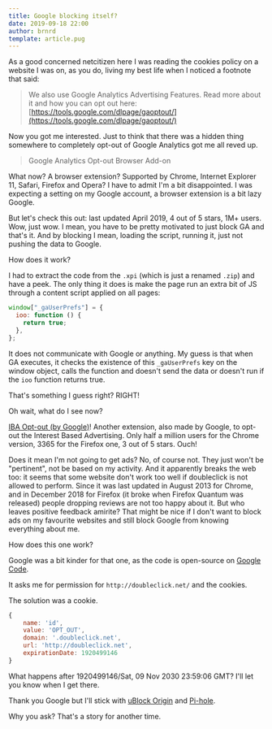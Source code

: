 ```yaml
---
title: Google blocking itself?
date: 2019-09-18 22:00
author: brnrd
template: article.pug
---
```


As a good concerned netcitizen here I was reading the cookies policy on a website I was on, as you do, living my best life when I noticed a footnote that said:

> We also use Google Analytics Advertising Features. Read more about it and how you can opt out here: [https://tools.google.com/dlpage/gaoptout/](https://tools.google.com/dlpage/gaoptout/)

Now you got me interested. Just to think that there was a hidden thing somewhere to completely opt-out of Google Analytics got me all reved up.

> Google Analytics Opt-out Browser Add-on

What now? A browser extension? Supported by Chrome, Internet Explorer 11, Safari, Firefox and Opera?
I have to admit I'm a bit disappointed. I was expecting a setting on my Google account, a browser extension is a bit lazy Google.

But let's check this out: last updated April 2019, 4 out of 5 stars, 1M+ users. Wow, just wow. I mean, you have to be pretty motivated to just block GA and that's it. And by blocking I mean, loading the script, running it, just not pushing the data to Google.

How does it work?

I had to extract the code from the `.xpi` (which is just a renamed `.zip`) and have a peek.
The only thing it does is make the page run an extra bit of JS through a content script applied on all pages:

```javascript
window["_gaUserPrefs"] = {
  ioo: function () {
    return true;
  },
};
```

It does not communicate with Google or anything. My guess is that when GA executes, it checks the existence of this `_gaUserPrefs` key on the window object, calls the function and doesn't send the data or doesn't run if the `ioo` function returns true.

That's something I guess right? RIGHT!

Oh wait, what do I see now?

[IBA Opt-out (by Google)](https://addons.mozilla.org/en-US/firefox/addon/interest-advertising-opt-out/)! Another extension, also made by Google, to opt-out the Interest Based Advertising. Only half a million users for the Chrome version, 3365 for the Firefox one, 3 out of 5 stars. Ouch!

Does it mean I'm not going to get ads? No, of course not. They just won't be "pertinent", not be based on my activity. And it apparently breaks the web too: it seems that some website don't work too well if doubleclick is not allowed to perform. Since it was last updated in August 2013 for Chrome, and in December 2018 for Firefox (it broke when Firefox Quantum was released) people dropping reviews are not too happy about it. But who leaves positive feedback amirite?
That might be nice if I don't want to block ads on my favourite websites and still block Google from knowing everything about me.

How does this one work?

Google was a bit kinder for that one, as the code is open-source on [Google Code](https://code.google.com/archive/p/google-opt-out-plugin/source/default/source).

It asks me for permission for `http://doubleclick.net/` and the cookies.

The solution was a cookie.

```javascript
{
	name: 'id',
	value: 'OPT_OUT',
	domain: '.doubleclick.net',
	url: 'http://doubleclick.net',
	expirationDate: 1920499146
}
```

What happens after 1920499146/Sat, 09 Nov 2030 23:59:06 GMT? I'll let you know when I get there.

Thank you Google but I'll stick with [uBlock Origin](https://github.com/gorhill/uBlock) and [Pi-hole](https://pi-hole.net/).

Why you ask? That's a story for another time.
